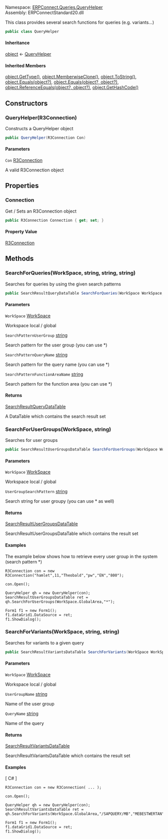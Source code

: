 Namespace: [ERPConnect.Queries.QueryHelper](../)\
Assembly: ERPConnectStandard20.dll

This class provides several search functions for queries (e.g. variants...)

```csharp
public class QueryHelper

```

#### Inheritance

[object](https://learn.microsoft.com/dotnet/api/system.object) ← [QueryHelper](./)

#### Inherited Members

[object.GetType()](https://learn.microsoft.com/dotnet/api/system.object.gettype), [object.MemberwiseClone()](https://learn.microsoft.com/dotnet/api/system.object.memberwiseclone), [object.ToString()](https://learn.microsoft.com/dotnet/api/system.object.tostring), [object.Equals(object?)](<https://learn.microsoft.com/dotnet/api/system.object.equals#system-object-equals(system-object)>), [object.Equals(object?, object?)](<https://learn.microsoft.com/dotnet/api/system.object.equals#system-object-equals(system-object-system-object)>), [object.ReferenceEquals(object?, object?)](https://learn.microsoft.com/dotnet/api/system.object.referenceequals), [object.GetHashCode()](https://learn.microsoft.com/dotnet/api/system.object.gethashcode)

## Constructors

### QueryHelper(R3Connection)

Constructs a QueryHelper object

```csharp
public QueryHelper(R3Connection Con)

```

#### Parameters

`Con` [R3Connection](../../erpconnect/ERPConnect.R3Connection/)

A valid R3Connection object

## Properties

### Connection

Get / Sets an R3Connection object

```csharp
public R3Connection Connection { get; set; }

```

#### Property Value

[R3Connection](../../erpconnect/ERPConnect.R3Connection/)

## Methods

### SearchForQueries(WorkSpace, string, string, string)

Searches for queries by using the given search patterns

```csharp
public SearchResultQueryDataTable SearchForQueries(WorkSpace WorkSpace, string SearchPatternUserGroup, string SearchPatternQueryName, string SearchPatternFunctionAreaName)

```

#### Parameters

`WorkSpace` [WorkSpace](../../erpconnect-queries/ERPConnect.Queries.WorkSpace/)

Workspace local / global

`SearchPatternUserGroup` [string](https://learn.microsoft.com/dotnet/api/system.string)

Search pattern for the user group (you can use \*)

`SearchPatternQueryName` [string](https://learn.microsoft.com/dotnet/api/system.string)

Search pattern for the query name (you can use \*)

`SearchPatternFunctionAreaName` [string](https://learn.microsoft.com/dotnet/api/system.string)

Search pattern for the function area (you can use \*)

#### Returns

[SearchResultQueryDataTable](../ERPConnect.Queries.QueryHelper.SearchResultQueryDataTable/)

A DataTable which contains the search result set

### SearchForUserGroups(WorkSpace, string)

Searches for user groups

```csharp
public SearchResultUserGroupsDataTable SearchForUserGroups(WorkSpace WorkSpace, string UserGroupSearchPattern)

```

#### Parameters

`WorkSpace` [WorkSpace](../../erpconnect-queries/ERPConnect.Queries.WorkSpace/)

Workspace local / global

`UserGroupSearchPattern` [string](https://learn.microsoft.com/dotnet/api/system.string)

Search string for user groupy (you can use * as well)

#### Returns

[SearchResultUserGroupsDataTable](../ERPConnect.Queries.QueryHelper.SearchResultUserGroupsDataTable/)

SearchResultUserGroupsDataTable which contains the result set

#### Examples

The example below shows how to retrieve every user group in the system (search pattern \*)

```
R3Connection con = new R3Connection("hamlet",11,"Theobald","pw","EN","800");

con.Open();

QueryHelper qh = new QueryHelper(con);
SearchResultUserGroupsDataTable ret =  qh.SearchForUserGroups(WorkSpace.GlobalArea,"*");

Form1 f1 = new Form1();
f1.dataGrid1.DataSource = ret;
f1.ShowDialog();
```

### SearchForVariants(WorkSpace, string, string)

Searches for variants to a given query

```csharp
public SearchResultVariantsDataTable SearchForVariants(WorkSpace WorkSpace, string UserGroupName, string QueryName)

```

#### Parameters

`WorkSpace` [WorkSpace](../../erpconnect-queries/ERPConnect.Queries.WorkSpace/)

Workspace local / global

`UserGroupName` [string](https://learn.microsoft.com/dotnet/api/system.string)

Name of the user group

`QueryName` [string](https://learn.microsoft.com/dotnet/api/system.string)

Name of the query

#### Returns

[SearchResultVariantsDataTable](../ERPConnect.Queries.QueryHelper.SearchResultVariantsDataTable/)

SearchResultVariantsDataTable which contains the result set

#### Examples

[ C# ]

```
R3Connection con = new R3Connection( ... );

con.Open();

QueryHelper qh = new QueryHelper(con);
SearchResultVariantsDataTable ret =  qh.SearchForVariants(WorkSpace.GlobalArea,"/SAPQUERY/MB","MEBESTWERTAN");

Form1 f1 = new Form1();
f1.dataGrid1.DataSource = ret;
f1.ShowDialog();
```

